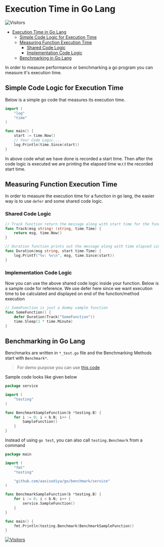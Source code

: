 # Execution Time in Go Lang

![Visitors](https://api.visitorbadge.io/api/visitors?path=aasisodiya.go.golang-general.execution-time&labelColor=%23ffa500&countColor=%23263759&labelStyle=upper)

- [Execution Time in Go Lang](#execution-time-in-go-lang)
  - [Simple Code Logic for Execution Time](#simple-code-logic-for-execution-time)
  - [Measuring Function Execution Time](#measuring-function-execution-time)
    - [Shared Code Logic](#shared-code-logic)
    - [Implementation Code Logic](#implementation-code-logic)
  - [Benchmarking in Go Lang](#benchmarking-in-go-lang)

In order to measure performance or benchmarking a go program you can measure it's execution time.

## Simple Code Logic for Execution Time

Below is a simple go code that measures its execution time.

```go
import (
    "log"
    "time"
)

func main() {
    start := time.Now()
    // Your Code Logic....
    log.Println(time.Since(start))
}
```

In above code what we have done is recorded a start time. Then after the code logic is executed we are printing the elapsed time w.r.t the recorded start time.

## Measuring Function Execution Time

In order to measure the execution time for a function in go lang, the easier way is to use `defer` and some shared code logic.

### Shared Code Logic

```go
// Track function return the message along with start time for the function/method
func Track(msg string) (string, time.Time) {
    return msg, time.Now()
}

// Duration function prints out the message along with time elapsed since start
func Duration(msg string, start time.Time) {
    log.Printf("%v: %v\n", msg, time.Since(start))
}
```

### Implementation Code Logic

Now you can use the above shared code logic inside your function. Below is a sample code for reference. We use defer here since we want execution time to be calculated and displayed on end of the function/method execution

```go
// SomeFunction is just a dummy sample function
func SomeFunction() {
    defer Duration(Track("SomeFunction"))
    time.Sleep(1 * time.Minute)
}
```

## Benchmarking in Go Lang

Benchmarks are written in `*_test.go` file and the Benchmarking Methods start with `Benchmark*`.

> For demo purpose you can use [this code](https://github.com/aasisodiya/go/tree/master/golang-general/golang-execution-time/example)

Sample code looks like given below

```go
package service

import (
    "testing"
)

func BenchmarkSampleFunction(b *testing.B) {
    for i := 0; i < b.N; i++ {
        SampleFunction()
    }
}
```

Instead of using `go test`, you can also call `testing.Benchmark` from a command

```go
package main

import (
    "fmt"
    "testing"

    "github.com/aasisodiya/go/benchmark/service"
)

func BenchmarkSampleFunction(b *testing.B) {
    for i := 0; i < b.N; i++ {
        service.SampleFunction()
    }
}

func main() {
    fmt.Println(testing.Benchmark(BenchmarkSampleFunction))
}
```

[![Visitors](https://api.visitorbadge.io/api/visitors?path=aasisodiya.go&label=aasisodiya/go&labelColor=%23ffa500&countColor=%23263759&labelStyle=upper)](https://visitorbadge.io/status?path=aasisodiya.go)
